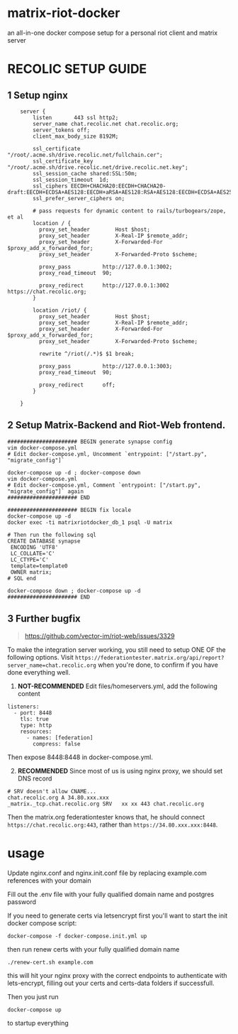 # matrix-riot-docker
an all-in-one docker compose setup for a personal riot client and matrix server

# RECOLIC SETUP GUIDE

## 1  Setup nginx

```
    server {
        listen       443 ssl http2;
        server_name chat.recolic.net chat.recolic.org;
        server_tokens off;
        client_max_body_size 8192M;

        ssl_certificate "/root/.acme.sh/drive.recolic.net/fullchain.cer";
        ssl_certificate_key "/root/.acme.sh/drive.recolic.net/drive.recolic.net.key";
        ssl_session_cache shared:SSL:50m;
        ssl_session_timeout  1d;
        ssl_ciphers EECDH+CHACHA20:EECDH+CHACHA20-draft:EECDH+ECDSA+AES128:EECDH+aRSA+AES128:RSA+AES128:EECDH+ECDSA+AES256:EECDH+aRSA+AES256:RSA+AES256:EECDH+ECDSA+3DES:EECDH+aRSA+3DES:RSA+3DES:!MD5;
        ssl_prefer_server_ciphers on;

        # pass requests for dynamic content to rails/turbogears/zope, et al
        location / {
          proxy_set_header        Host $host;
          proxy_set_header        X-Real-IP $remote_addr;
          proxy_set_header        X-Forwarded-For $proxy_add_x_forwarded_for;
          proxy_set_header        X-Forwarded-Proto $scheme;

          proxy_pass          http://127.0.0.1:3002;
          proxy_read_timeout  90;

          proxy_redirect      http://127.0.0.1:3002 https://chat.recolic.org;
        }

        location /riot/ {
          proxy_set_header        Host $host;
          proxy_set_header        X-Real-IP $remote_addr;
          proxy_set_header        X-Forwarded-For $proxy_add_x_forwarded_for;
          proxy_set_header        X-Forwarded-Proto $scheme;

          rewrite ^/riot(/.*)$ $1 break;

          proxy_pass          http://127.0.0.1:3003;
          proxy_read_timeout  90;

          proxy_redirect      off;
        }

    }

```

## 2 Setup Matrix-Backend and Riot-Web frontend.

```
###################### BEGIN generate synapse config
vim docker-compose.yml
# Edit docker-compose.yml, Uncomment `entrypoint: ["/start.py", "migrate_config"]`

docker-compose up -d ; docker-compose down
vim docker-compose.yml
# Edit docker-compose.yml, Comment `entrypoint: ["/start.py", "migrate_config"]` again
###################### END

###################### BEGIN fix locale
docker-compose up -d
docker exec -ti matrixriotdocker_db_1 psql -U matrix

# Then run the following sql
CREATE DATABASE synapse
 ENCODING 'UTF8'
 LC_COLLATE='C'
 LC_CTYPE='C'
 template=template0
 OWNER matrix;
# SQL end

docker-compose down ; docker-compose up -d
###################### END
```

## 3 Further bugfix

> https://github.com/vector-im/riot-web/issues/3329

To make the integration server working, you still need to setup ONE OF the following options. Visit `https://federationtester.matrix.org/api/report?server_name=chat.recolic.org` when you're done, to confirm if you have done everything well.

1. **NOT-RECOMMENDED** Edit files/homeservers.yml, add the following content

```
listeners:
  - port: 8448
    tls: true
    type: http
    resources:
      - names: [federation]
        compress: false
```

Then expose 8448:8448 in docker-compose.yml.

2. **RECOMMENDED** Since most of us is using nginx proxy, we should set DNS record

```
# SRV doesn't allow CNAME...
chat.recolic.org A 34.80.xxx.xxx
_matrix._tcp.chat.recolic.org SRV   xx xx 443 chat.recolic.org
```

Then the matrix.org federationtester knows that, he should connect `https://chat.recolic.org:443`, rather than `https://34.80.xxx.xxx:8448`.




usage
=====
Update nginx.conf and nginx.init.conf file by replacing example.com references with your domain

Fill out the .env file with your fully qualified domain name and postgres password

If you need to generate certs via letsencrypt first you'll want to start the init docker compose script:
```
docker-compose -f docker-compose.init.yml up
```
then run renew certs with your fully qualified domain name
```
./renew-cert.sh example.com
```
this will hit your nginx proxy with the correct endpoints to authenticate with lets-encrypt, filling out your certs and certs-data folders if successfull.

Then you just run
```
docker-compose up
```
to startup everything
